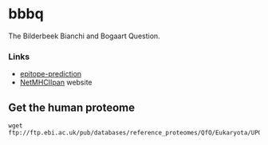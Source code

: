 # bbbq

The Bilderbeek Bianchi and Bogaart Question.

### Links

 * [epitope-prediction](https://github.com/jtextor/epitope-prediction)
 * [NetMHCIIpan](www.cbs.dtu.dk/services/NetMHCIIpan) website

## Get the human proteome

```
wget ftp://ftp.ebi.ac.uk/pub/databases/reference_proteomes/QfO/Eukaryota/UP000005640_9606.fasta.gz
```
